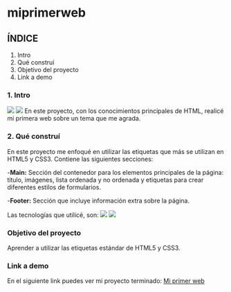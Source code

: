 # miprimerweb

## ÍNDICE
1. Intro
2.  Qué construí
3.  Objetivo del proyecto
4.  Link a demo

### 1. Intro
<img src="https://img.shields.io/badge/HTML5-E34F26?style=for-the-badge&logo=html5&logoColor=white" />
<img src="https://img.shields.io/badge/CSS3-1572B6?style=for-the-badge&logo=css3&logoColor=white" />
En este proyecto, con los conocimientos principales de HTML, realicé mi primera web sobre un tema que me agrada.

### 2. Qué construí
En este proyecto me enfoqué en utilizar las etiquetas que más se utilizan en HTML5 y CSS3.
Contiene las siguientes secciones:

-**Main:** Sección del contenedor para los elementos principales de la página: título, imágenes, lista ordenada y no ordenada y etiquetas para crear diferentes estilos de formularios.

-**Footer:** Sección que incluye información extra sobre la página.

Las tecnologías que utilicé, son:
<img src="https://img.shields.io/badge/HTML5-E34F26?style=for-the-badge&logo=html5&logoColor=white" />
<img src="https://img.shields.io/badge/CSS3-1572B6?style=for-the-badge&logo=css3&logoColor=white" />

### Objetivo del proyecto
Aprender a utilizar las etiquetas estándar de HTML5 y CSS3.

### Link a demo
En el siguiente link puedes ver mi proyecto terminado: [Mi primer web](https://miprimerweb-six.vercel.app/)
